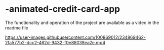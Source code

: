 # -animated-credit-card-app
The functionality and operation of the project are available as a video in the readme file


https://user-images.githubusercontent.com/100869012/234869462-2fa577b2-dcc2-462d-9432-f0e88038ea2e.mp4

